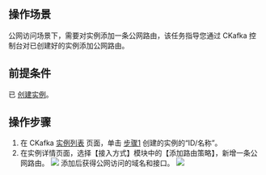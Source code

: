 ## 操作场景

公网访问场景下，需要对实例添加一条公网路由，该任务指导您通过 CKafka 控制台对已创建好的实例添加公网路由。

## 前提条件

已 [创建实例](https://intl.cloud.tencent.com/document/product/597/40044)。

## 操作步骤

1. 在 CKafka [实例列表](https://console.cloud.tencent.com/ckafka/index?rid=1) 页面，单击 [步骤1](https://intl.cloud.tencent.com/document/product/597/40044) 创建的实例的“ID/名称”。
2. 在实例详情页面，选择【接入方式】模块中的【添加路由策略】，新增一条公网路由。
   ![](https://main.qcloudimg.com/raw/dcb5bb0a6975a847067387d7730efa0d.png)
   添加后获得公网访问的域名和接口。
   ![](https://main.qcloudimg.com/raw/71b6caefb12f44280d83b138df614845.png)

